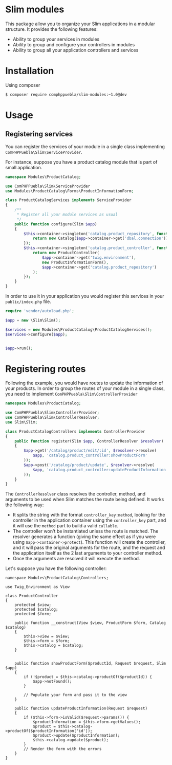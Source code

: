 # Slim modules

This package allow you to organize your Slim applications in a modular structure.
It provides the following features:

* Ability to group your services in modules
* Ability to group and configure your controllers in modules
* Ability to group all your application controllers and services

# Installation

Using composer

```bash
$ composer require comphppuebla/slim-modules:~1.0@dev
```

# Usage

## Registering services

You can register the services of your module in a single class implementing
`ComPHPPuebla\Slim\ServiceProvider`.


For instance, suppose you have a product catalog module that is part of small
application.

```php
namespace Modules\ProductCatalog;

use ComPHPPuebla\Slim\ServiceProvider
use Modules\ProductCatalog\Forms\ProductInformationForm;

class ProductCatalogServices implements ServiceProvider
{
    /**
     * Register all your module services as usual
     */
    public function configure(Slim $app)
    {
        $this->container->singleton('catalog.product_repository', function() use ($app) {
            return new Catalog($app->container->get('dbal.connection'));
        });
        $this->container->singleton('catalog.product_controller', function() use ($app) {
            return new ProductController(
                $app->container->get('twig.environment'),
                new ProductInformationForm(),
                $app->container->get('catalog.product_repository')
            );
        });
    }
}
```

In order to use it in your application you would register this services in your
`public/index.php` file.

```php
require 'vendor/autoload.php';

$app = new \Slim\Slim();

$services = new Modules\ProductCatalog\ProductCatalogServices();
$services->configure($app);


$app->run();
```

# Registering routes

Following the example, you would have routes to update the information of your products.
In order to group the routes of your module in a single class, you need to implement
`ComPHPPuebla\Slim\ControllerProvider`

```php
namespace Modules\ProductCatalog;

use ComPHPPuebla\Slim\ControllerProvider;
use ComPHPPuebla\Slim\ControllerResolver;
use Slim\Slim;

class ProductCatalogControllers implements ControllerProvider
{
    public function register(Slim $app, ControllerResolver $resolver)
    {
        $app->get('/catalog/product/edit/:id', $resolver->resolve(
            $app, 'catalog.product_controller:showProductForm'
        ));
        $app->post('/catalog/product/update', $resolver->resolve(
            $app, 'catalog.product_controller:updateProductInformation'
        ));
    }
}
```

The `ControllerResolver` class resolves the controller, method, and arguments to be
used when Slim matches the route being defined. It works the following way:

* It splits the string with the format `controller_key:method`, looking for the
controller in the application container using the `controller_key` part, and it will
use the `method` part to build a valid `callable`.
* The controller won't be instantiated unless the route is matched. The resolver
generates a function (giving the same effect as if you were using
`$app->container->protect`). This function will create the controller, and it will
pass the original arguments for the route, and the request and the application itself
as the 2 last arguments to your controller method.
* Once the arguments are resolved it will execute the method.

Let's suppose you have the following controller:

```
namespace Modules\ProductCatalog\Controllers;

use Twig_Environment as View

class ProductController
{
    protected $view;
    protected $catalog;
    protected $form;

    public function __construct(View $view, ProductForm $form, Catalog $catalog)
    {
        $this->view = $view;
        $this->form = $form;
        $this->catalog = $catalog;
    }


    public function showProductForm($productId, Request $request, Slim $app)
    {
        if (!$product = $this->catalog->productOf($productId)) {
            $app->notFound();
        }

        // Populate your form and pass it to the view
    }

    public function updateProductInformation(Request $request)
    {
        if ($this->form->isValid($request->params()) {
            $productInformation = $this->form->getValues();
            $product = $this->catalog->productOf($productInformation['id']);
            $product->update($productInformation);
            $this->catalog->update($product);
        }
        // Render the form with the errors
    }
}
```
